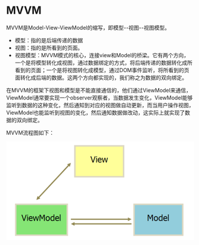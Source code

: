 # MVVM

MVVM是Model-View-ViewModel的缩写，即模型--视图--视图模型。

* 模型：指的是后端传递的数据
* 视图：指的是所看到的页面。
* 视图模型：MVVM模式的核心，连接view和Model的桥梁。它有两个方向，一个是将模型转化成视图，通过数据绑定的方式，将后端传递的数据转化成所看到的页面；一个是将视图转化成模型，通过DOM事件监听，将所看到的页面转化成后端的数据。这两个方向都实现的，我们称之为数据的双向绑定。

在MVVM的框架下视图和模型是不能直接通信的，他们通过ViewModel来通信，ViewModel通常要实现一个observer观察者，当数据发生变化，ViewModel能够监听到数据的这种变化，然后通知到对应的视图做自动更新，而当用户操作视图，ViewModel也能监听到视图的变化，然后通知数据做改动，这实际上就实现了数据的双向绑定。

MVVM流程图如下：

![](/assets/MVVM.png)



